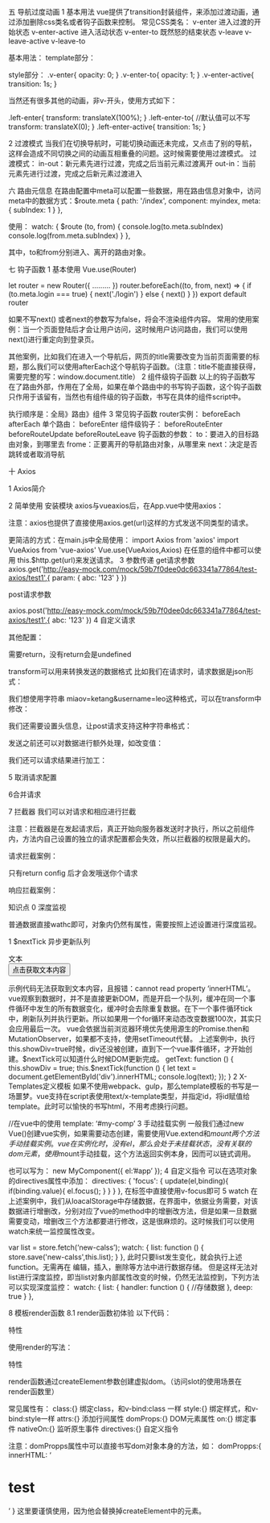 五 导航过度动画
1 基本用法
vue提供了transition封装组件，来添加过渡动画，通过添加删除css类名或者钩子函数来控制。
常见CSS类名：
v-enter		进入过渡的开始状态
v-enter-active	进入活动状态
v-enter-to	既然怒的结束状态
v-leave
v-leave-active
v-leave-to

基本用法：
template部分：
<transition>
  <router-view></router-view>
</transition>

style部分：
.v-enter{
  opacity: 0;
}
.v-enter-to{
  opacity: 1;
}
.v-enter-active{
  transition: 1s;
}


当然还有很多其他的动画，非v-开头，使用方式如下：

<transition name="left">
  <router-view></router-view>
</transition>


.left-enter{
  transform: translateX(100%);
}
.left-enter-to{                      //默认值可以不写
  transform: translateX(0);
}
.left-enter-active{
  transition: 1s;
}

2 过渡模式
当我们在切换导航时，可能切换动画还未完成，又点击了别的导航，这样会造成不同切换之间的动画互相重叠的问题。这时候需要使用过渡模式。
过渡模式：
in-out：新元素先进行过渡，完成之后当前元素过渡离开
out-in：当前元素先进行过渡，完成之后新元素过渡进入

<transition mod="in-out">
  <router-view></router-view>
</transition>

六 路由元信息
在路由配置中meta可以配置一些数据，用在路由信息对象中，访问meta中的数据方式：$route.meta
{
  path: '/index',
  component: myindex,
  meta: {
    subIndex: 1
  }
},

使用：
watch: {
  $route (to, from) {
    console.log(to.meta.subIndex)
    console.log(from.meta.subIndex)
  }
},

其中，to和from分别进入、离开的路由对象。

七 钩子函数
1 基本使用
Vue.use(Router)

let router = new Router({
   .........
})
router.beforeEach((to, from, next) => {
  if (to.meta.login === true) {
    next('./login')
  } else {
    next()
  }
})
export default router


如果不写next() 或者next的参数写为false，将会不渲染组件内容。
常用的使用案例：当一个页面登陆后才会让用户访问，这时候用户访问路由，我们可以使用next()进行重定向到登录页。

其他案例，比如我们在进入一个导航后，网页的title需要改变为当前页面需要的标题，那么我们可以使用afterEach这个导航钩子函数。（注意：title不能直接获得，需要完整的写：window.document.title）
2 组件级钩子函数
以上的钩子函数写在了路由外部，作用在了全局，如果在单个路由中的书写钩子函数，这个钩子函数只作用于该留有，当然也有组件级的钩子函数，书写在具体的组件script中。
<script>
  export default {
    data () {
      return {
        test: '改变前'
      }
    },
    beforeCreate () {
      console.log('beforeCreate')
    },
    beforeRouteEnter (to, from, next) {
      next((vm) => {
        vm.test = '改变了'
      })
    }
  }
</script>

执行顺序是：全局》路由》组件
3 常见钩子函数
router实例：
beforeEach afterEach
单个路由：
beforeEnter
组件级钩子：
beforeRouteEnter beforeRouteUpdate beforeRouteLeave
钩子函数的参数：
to：要进入的目标路由对象，到哪里去
frome：正要离开的导航路由对象，从哪里来
next：决定是否跳转或者取消导航

十 Axios

1 Axios简介


2 简单使用
安装模块 axios与vueaxios后，在App.vue中使用axios：
<script>
import axios from 'axios'
export default {
  name: 'app',
  created(){
    axios({
      method: 'get',
      url: 'http://easy-mock.com/mock/59b7f0dee0dc663341a77864/test-axios/test1'
    })
      .then((res)=>{
          console.log(res.data)
      })
      .catch((err)=>{
          console.log(err)
      })
  }
}
</script>

注意：axios也提供了直接使用axios.get(url)这样的方式发送不同类型的请求。

更简洁的方式：在main.js中全局使用：
import Axios from 'axios'
import VueAxios from 'vue-axios'
Vue.use(VueAxios,Axios)
在任意的组件中都可以使用 this.$http.get(url)来发送请求。
3 参数传递
get请求参数
axios.get('http://easy-mock.com/mock/59b7f0dee0dc663341a77864/test-axios/test1',{
  param: {
    abc: '123'
  }
})

post请求参数

axios.post('http://easy-mock.com/mock/59b7f0dee0dc663341a77864/test-axios/test1',{
    abc: '123'
})
4 自定义请求
 
 

其他配置：
 

需要return，没有return会是undefined
 
transform可以用来转换发送的数据格式
比如我们在请求时，请求数据是json形式：
 
我们想使用字符串 miaov=ketang&username=leo这种格式，可以在transform中修改：
 
我们还需要设置头信息，让post请求支持这种字符串格式：
 

发送之前还可以对数据进行额外处理，如改变值：
 
我们还可以请求结果进行加工：
 

5 取消请求配置
 

6合并请求
  

7 拦截器
我们可以对请求和相应进行拦截

注意：拦截器是在发起请求后，真正开始向服务器发送时才执行，所以之前组件内，方法内自己设置的独立的请求配置都会失效，所以拦截器的权限是最大的。
   
 
 








请求拦截案例：
 

只有return config 后才会发哦送你个请求

响应拦截案例：
 

知识点 
0 深度监视
 
普通数据直接wathc即可，对象内仍然有属性，需要按照上述设置进行深度监视。
 
 

 
1 $nextTick 异步更新队列
<div id="app">
    <div id="div" v-if="showDiv">文本</div>
    <button @click="getText">点击获取文本内容</button>
</div>
<script src="vue2.5.16.js"></script>
<script>
    new Vue({
        el: '#app',
        data: {
            showDiv: false
        },
        methods:{
            getText: function () {
                this.showDiv = true;
                let text = document.getElementById('div').innerHTML;
                console.log(text);
            }
        }
    });
</script>

示例代码无法获取到文本内容，且报错：cannot read property ‘innerHTML’。
vue观察到数据时，并不是直接更新DOM，而是开启一个队列，缓冲在同一个事件循环中发生的所有数据变化，缓冲时会去除重复数据。在下一个事件循环tick中，刷新队列并执行更新。所以如果用一个for循环来动态改变数据100次，其实只会应用最后一次。
vue会依据当前浏览器环境优先使用源生的Promise.then和MutationObserver，如果都不支持，使用setTimeout代替。
上述案例中，执行this.showDiv=true时候，div还没被创建，直到下一个vue事件循环，才开始创建。$nextTick可以知道什么时候DOM更新完成。
getText: function () {
    this.showDiv = true;
    this.$nextTick(function () {
        let text = document.getElementById('div').innerHTML;
        console.log(text);
    });
}
2 X-Templates定义模板
如果不使用webpack、gulp，那么template模板的书写是一场噩梦。vue支持在script表使用text/x-template类型，并指定id，将id赋值给template。此时可以愉快的书写html，不用考虑换行问题。
<script type=”text/x-template” id=”my-comp”>
//书写html模板
</script>
//在vue中的使用
template: ‘#my-comp’
3 手动挂载实例
一般我们通过new Vue()创建vue实例，如果需要动态创建，需要使用Vue.extend和$mount两个方法手动挂载实例。
vue在实例化时，没有el，那么会处于未挂载状态，没有关联的dom元素，使用$mount手动挂载，这个方法返回实例本身，因而可以链式调用。
<div id="app">
</div>
<script src="vue2.5.16.js"></script>
<script>
    let MyComponent = Vue.extend({
        template: '<div>hi</div>'
    });
    new MyComponent().$mount('#app');
</script>

也可以写为：
new MyComponent({
el:’#app’
});
4 自定义指令
可以在选项对象的directives属性中添加：
directives: {
  'focus': {
        update(el,binding){
            if(binding.value){
                el.focus();
            }
        }
  }
},
在标签中直接使用v-focus即可
5 watch
在上述案例中，我们从loacalStorage中存储数据，在界面中，依据业务需要，对该数据进行增删改，分别对应了vue的method中的增删改方法，但是如果一旦数据需要变动，增删改三个方法都要进行修改，这是很麻烦的。这时候我们可以使用watch来统一监控属性改变。
 
var list = store.fetch(‘new-calss’);
watch: {
   list: function () {
       store.save('new-calss',this.list);
   } 
},
此时只要list发生变化，就会执行上述function。无需再在 编辑，插入，删除等方法中进行数据存储。
但是这样无法对list进行深度监控，即当list对象内部属性改变的时候，仍然无法监控到，下列方法可以实现深度监控：
watch: {
   list: {
       handler: function () {
           //存储数据
       },
       deep: true
   }
},

8 模板render函数
8.1 render函数初体验
以下代码：
<div id="app">
    <mycomp :level="2" title="特性">特性</mycomp>
    <script type="text/x-template" id="my-comp">
        <div>
            <h1 v-if="level === 2"><a :href="'#' + title"><slot></slot></a></h1>
            <h1 v-if="level === 3"><a :href="'#' + title"><slot></slot></a></h1>
            <h1 v-if="level === 4"><a :href="'#' + title"><slot></slot></a></h1>
        </div>
    </script>
</div>
<script src="vue2.5.16.js"></script>
<script>
    Vue.component('mycomp',{
        template: '#mycomp',
        props: {
            level: {
                type: Number,
                required: true
            },
            title: {
                type: String,
                default: ''
            }
        }
    });
    new Vue({
        el: '#app'
    });
</script>


使用render的写法：
<div id="app">
    <mycomp :level="2" title="特性">特性</mycomp>
</div>
<script src="vue2.5.16.js"></script>
<script>
    Vue.component('mycomp',{
        template: '#mycomp',
        props: {
            level: {
                type: Number,
                required: true
            },
            title: {
                type: String,
                default: ''
            }
        },
        render: function (createElement) {
            return createElement(
                'h' + this.level,
                [
                    createElement(
                        'a',
                        {
                            domProps: {
                                href: '#' + this.title
                            }
                        },
                        this.$slots.default
                    )
                ]
            );
        }
    });
    new Vue({
        el: '#app'
    });
</script>

render函数通过createElement参数创建虚拟dom。（访问slot的使用场景在render函数里）


常见属性有：
class:{}		绑定class，和v-bind:class 一样
style:{}		绑定样式，和v-bind:style一样
attrs:{}		添加行间属性
domProps:{}	DOM元素属性
on:{}			绑定事件
nativeOn:{}	监听原生事件
directives:{}	自定义指令

注意：domPropps属性中可以直接书写dom对象本身的方法，如：
domPropps:{
innerHTML: ‘<h1>test</h1>’
}
这里要谨慎使用，因为他会替换掉createElement中的元素。



